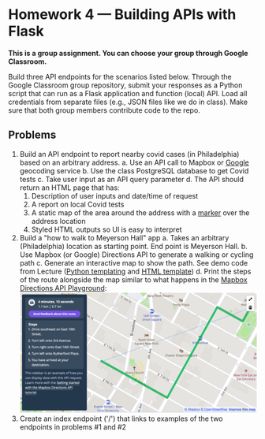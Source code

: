 # Homework 4 — Building APIs with Flask

**This is a group assignment. You can choose your group through Google Classroom.**

Build three API endpoints for the scenarios listed below. Through the Google Classroom group repository, submit your responses as a Python script that can run as a Flask application and function (local) API. Load all credentials from separate files (e.g., JSON files like we do in class). Make sure that both group members contribute code to the repo.

## Problems

1. Build an API endpoint to report nearby covid cases (in Philadelphia) based on an arbitrary address.
  a. Use an API call to Mapbox or [Google](https://developers.google.com/maps/documentation/geocoding/) geocoding service
  b. Use the class PostgreSQL database to get Covid tests
  c. Take user input as an API query parameter
  d. The API should return an HTML page that has:
    1. Description of user inputs and date/time of request
    2. A report on local Covid tests
    3. A static map of the area around the address with a [marker](https://docs.mapbox.com/api/maps/#marker) over the address location
    4. Styled HTML outputs so UI is easy to interpret
2. Build a "how to walk to Meyerson Hall" app
  a. Takes an arbitrary (Philadelphia) location as starting point. End point is Meyerson Hall.
  b. Use Mapbox (or Google) Directions API to generate a walking or cycling path
  c. Generate an interactive map to show the path. See demo code from Lecture ([Python templating](https://github.com/MUSA-509/week-9-apis-with-flask/blob/main/app.py#L166-L172) and [HTML template](https://github.com/MUSA-509/week-9-apis-with-flask/blob/main/templates/geojson_map.html))
  d. Print the steps of the route alongside the map similar to what happens in the [Mapbox Directions API Playground](https://docs.mapbox.com/playground/directions/):
    ![](directions-example.png)
3. Create an index endpoint ('/') that links to examples of the two endpoints in problems \#1 and \#2
